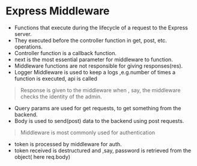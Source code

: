 # Express Middleware

- Functions that execute during the lifecycle of a request to the Express server.
- They executed before the controller function in get, post, etc. operations.
- Controller function is a callback function.
- next is the most essential parameter for middleware to function.
- Middleware functions are not responsible for giving responses(res).
- Logger Middleware is used to keep a logs ,e.g.number of times a function is executed, api is called

> Response is given to the middleware when , say, the middleware checks the identity of the admin.

* Query params are used for get requests, to get something from the backend.
* Body is used to send(post) data to the backend using post requests. 

> Middleware is most commonly used for authentication
- token is processed by middleware for auth.
- token received is destructured and ,say, password is retrieved from the object( here req.body) 
